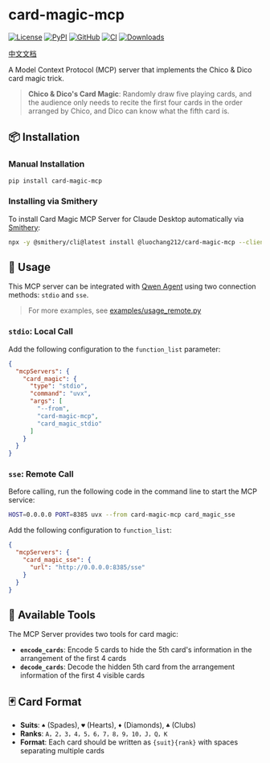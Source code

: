 # card-magic-mcp

[![License](https://img.shields.io/github/license/luochang212/card-magic-mcp)](https://github.com/luochang212/card-magic-mcp)
[![PyPI](https://img.shields.io/pypi/v/card-magic-mcp.svg?logo=python)](https://pypi.python.org/pypi/card-magic-mcp)
[![GitHub](https://img.shields.io/github/v/release/luochang212/card-magic-mcp?logo=github&sort=semver)](https://github.com/luochang212/card-magic-mcp)
[![CI](https://github.com/luochang212/card-magic-mcp/workflows/CI/badge.svg)](https://github.com/luochang212/card-magic-mcp/actions?query=workflow:CI)
[![Downloads](https://static.pepy.tech/personalized-badge/card-magic-mcp?period=total&units=international_system&left_color=grey&right_color=green&left_text=Downloads)](https://pepy.tech/project/card-magic-mcp)

[中文文档](https://github.com/luochang212/card-magic-mcp/blob/main/docs/README_CN.md)

A Model Context Protocol (MCP) server that implements the Chico & Dico card magic trick.

> **Chico & Dico's Card Magic**: Randomly draw five playing cards, and the audience only needs to recite the first four cards in the order arranged by Chico, and Dico can know what the fifth card is.

## 📦 Installation

### Manual Installation

```bash
pip install card-magic-mcp
```

### Installing via Smithery

To install Card Magic MCP Server for Claude Desktop automatically via [Smithery](https://smithery.ai/server/@luochang212/card-magic-mcp):

```bash
npx -y @smithery/cli@latest install @luochang212/card-magic-mcp --client claude
```

## 🚀 Usage

This MCP server can be integrated with [Qwen Agent](https://github.com/QwenLM/Qwen-Agent) using two connection methods: `stdio` and `sse`.

> For more examples, see [examples/usage_remote.py](examples/usage_remote.py)

### `stdio`: Local Call

Add the following configuration to the `function_list` parameter:

```json
{
  "mcpServers": {
    "card_magic": {
      "type": "stdio",
      "command": "uvx",
      "args": [
        "--from",
        "card-magic-mcp",
        "card_magic_stdio"
      ]
    }
  }
}
```

### `sse`: Remote Call

Before calling, run the following code in the command line to start the MCP service:

```bash
HOST=0.0.0.0 PORT=8385 uvx --from card-magic-mcp card_magic_sse
```

Add the following configuration to `function_list`:

```json
{
  "mcpServers": {
    "card_magic_sse": {
      "url": "http://0.0.0.0:8385/sse"
    }
  }
}
```

## 🔧 Available Tools

The MCP Server provides two tools for card magic:

- **`encode_cards`**: Encode 5 cards to hide the 5th card's information in the arrangement of the first 4 cards
- **`decode_cards`**: Decode the hidden 5th card from the arrangement information of the first 4 visible cards

## 🃏 Card Format

- **Suits**: `♠` (Spades), `♥` (Hearts), `♦` (Diamonds), `♣` (Clubs)
- **Ranks**: `A，2，3，4，5，6，7，8，9，10，J，Q，K`
- **Format**: Each card should be written as `{suit}{rank}` with spaces separating multiple cards
